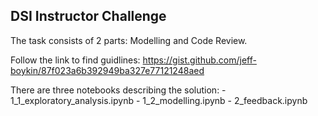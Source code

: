 ## DSI Instructor Challenge

The task consists of 2 parts: Modelling and Code Review.

Follow the link to find guidlines: https://gist.github.com/jeff-boykin/87f023a6b392949ba327e77121248aed

There are three notebooks describing the solution:
    - 1_1_exploratory_analysis.ipynb
    - 1_2_modelling.ipynb
    - 2_feedback.ipynb